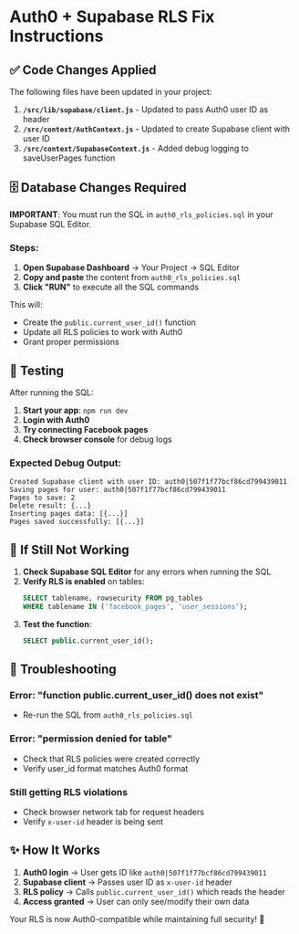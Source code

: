 # Auth0 + Supabase RLS Fix Instructions

## ✅ Code Changes Applied

The following files have been updated in your project:

1. **`/src/lib/supabase/client.js`** - Updated to pass Auth0 user ID as header
2. **`/src/context/AuthContext.js`** - Updated to create Supabase client with user ID
3. **`/src/context/SupabaseContext.js`** - Added debug logging to saveUserPages function

## 🗄️ Database Changes Required

**IMPORTANT**: You must run the SQL in `auth0_rls_policies.sql` in your Supabase SQL Editor.

### Steps:

1. **Open Supabase Dashboard** → Your Project → SQL Editor
2. **Copy and paste** the content from `auth0_rls_policies.sql`
3. **Click "RUN"** to execute all the SQL commands

This will:
- Create the `public.current_user_id()` function
- Update all RLS policies to work with Auth0
- Grant proper permissions

## 🧪 Testing

After running the SQL:

1. **Start your app**: `npm run dev`
2. **Login with Auth0**
3. **Try connecting Facebook pages**
4. **Check browser console** for debug logs

### Expected Debug Output:
```
Created Supabase client with user ID: auth0|507f1f77bcf86cd799439011
Saving pages for user: auth0|507f1f77bcf86cd799439011
Pages to save: 2
Delete result: {...}
Inserting pages data: [{...}]
Pages saved successfully: [{...}]
```

## 🚨 If Still Not Working

1. **Check Supabase SQL Editor** for any errors when running the SQL
2. **Verify RLS is enabled** on tables:
   ```sql
   SELECT tablename, rowsecurity FROM pg_tables 
   WHERE tablename IN ('facebook_pages', 'user_sessions');
   ```
3. **Test the function**:
   ```sql
   SELECT public.current_user_id();
   ```

## 🔧 Troubleshooting

### Error: "function public.current_user_id() does not exist"
- Re-run the SQL from `auth0_rls_policies.sql`

### Error: "permission denied for table"
- Check that RLS policies were created correctly
- Verify user_id format matches Auth0 format

### Still getting RLS violations
- Check browser network tab for request headers
- Verify `x-user-id` header is being sent

## ✨ How It Works

1. **Auth0 login** → User gets ID like `auth0|507f1f77bcf86cd799439011`
2. **Supabase client** → Passes user ID as `x-user-id` header
3. **RLS policy** → Calls `public.current_user_id()` which reads the header
4. **Access granted** → User can only see/modify their own data

Your RLS is now Auth0-compatible while maintaining full security! 🎉
